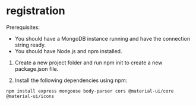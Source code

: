# registration

Prerequisites:

- You should have a MongoDB instance running and have the connection string ready.
- You should have Node.js and npm installed.

1. Create a new project folder and run npm init to create a new package.json file.

2. Install the following dependencies using npm:
```
npm install express mongoose body-parser cors @material-ui/core @material-ui/icons

```
